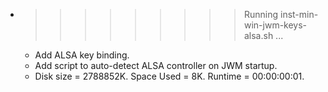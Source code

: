 * >>>>>>>>> Running inst-min-win-jwm-keys-alsa.sh ...
  * Add ALSA key binding.
  * Add script to auto-detect ALSA controller on JWM startup.
  * Disk size = 2788852K. Space Used = 8K. Runtime = 00:00:00:01.
